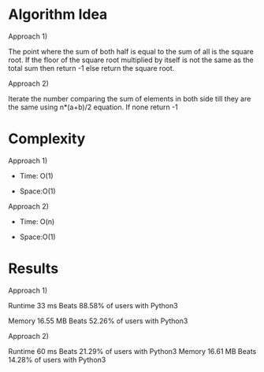 # Algorithm Idea

Approach 1)

The point where the sum of both half is equal to the sum of all is the square root. If the floor of the square root multiplied by itself is not the same as the total sum then return -1 else return the square root.

Approach 2)

Iterate the number comparing the sum of elements in both side till they are the same using n*(a+b)/2 equation. If none return -1

# Complexity

Approach 1)

- Time: O(1)

- Space:O(1)

Approach 2)

- Time: O(n)

- Space:O(1)

# Results

Approach 1)

Runtime
33
ms
Beats
88.58%
of users with Python3

Memory
16.55
MB
Beats
52.26%
of users with Python3

Approach 2)

Runtime
60
ms
Beats
21.29%
of users with Python3
Memory
16.61
MB
Beats
14.28%
of users with Python3